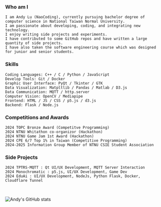 ### Who am I 

```
I am Andy Lu (NaoCoding), currently pursuing bachelor degree of computer science in National Taiwan Normal University.
I am passionate about developing, coding, and integrating new technology.
I enjoy writing side projects and experiments.
I have contributed to some GitHub repos and have written a large quantity of side projects.
I have also taken the software engineering course which was designed for junior and senior students.
```

### Skills
```
Coding Languages: C++ / C / Python / JavaScript
Develop Tools: Git / Docker
Graphic User Interface: PyQt / Tkinter / GTK
Data Visualization: Matpltlib / Pandas / Matlab / D3.js
Data Communication: MQTT / http.server
Computer Vision: OpenCV / Mediapipe
Frontend: HTML / JS / CSS / p5.js / d3.js
Backend: Flask / Node.js
```

### Competitions and Awards
```
2024 TOPC Bronze Award (Competitve Programming)
2024 NTNU Whitathon co-organizor (Hackathon)
2024 NTNU Game Jam 1st Award (Hackathon)
2024 CPE 6/7 Top 1% in Taiwan (Competitive Programming)
2024-2025 Information Group Member of NTNU CSIE Student Association
```

### Side Projects
```
2024 TPTRS-MQTT : Qt UI/UX Development, MQTT Server Interaction
2024 Monochromatic : p5.js, UI/UX Development, Game Dev
2024 EduAi : UI/UX Development, NodeJs, Python Flask, Docker, Cloudflare Tunnel
```
<br>

![Andy's GitHub stats](https://github-readme-stats.vercel.app/api?username=naocoding&show_icons=true&theme=cobalt)





